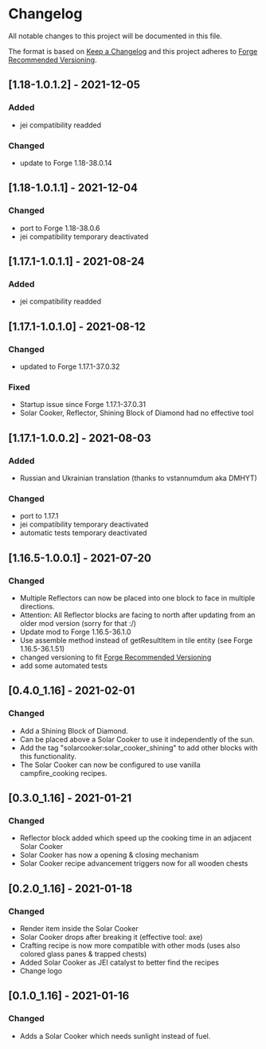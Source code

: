 # Changelog
All notable changes to this project will be documented in this file.

The format is based on [Keep a Changelog](http://keepachangelog.com/en/1.0.0/) and this project adheres to [Forge Recommended Versioning](https://mcforge.readthedocs.io/en/latest/conventions/versioning/).

## [1.18-1.0.1.2] - 2021-12-05
### Added
- jei compatibility readded

### Changed
- update to Forge 1.18-38.0.14

## [1.18-1.0.1.1] - 2021-12-04
### Changed
- port to Forge 1.18-38.0.6
- jei compatibility temporary deactivated

## [1.17.1-1.0.1.1] - 2021-08-24
### Added
- jei compatibility readded

## [1.17.1-1.0.1.0] - 2021-08-12
### Changed
- updated to Forge 1.17.1-37.0.32

### Fixed
- Startup issue since Forge 1.17.1-37.0.31
- Solar Cooker, Reflector, Shining Block of Diamond had no effective tool

## [1.17.1-1.0.0.2] - 2021-08-03 
### Added
- Russian and Ukrainian translation (thanks to vstannumdum aka DMHYT)

### Changed
- port to 1.17.1
- jei compatibility temporary deactivated
- automatic tests temporary deactivated

## [1.16.5-1.0.0.1] - 2021-07-20
### Changed
- Multiple Reflectors can now be placed into one block to face in multiple directions.
- Attention: All Reflector blocks are facing to north after updating from an older mod version (sorry for that :/)
- Update mod to Forge 1.16.5-36.1.0
- Use assemble method instead of getResultItem in tile entity (see Forge 1.16.5-36.1.51)
- changed versioning to fit [Forge Recommended Versioning](https://mcforge.readthedocs.io/en/latest/conventions/versioning/)
- add some automated tests

## [0.4.0_1.16] - 2021-02-01
### Changed
- Add a Shining Block of Diamond.
- Can be placed above a Solar Cooker to use it independently of the sun.
- Add the tag "solarcooker:solar_cooker_shining" to add other blocks with this functionality.
- The Solar Cooker can now be configured to use vanilla campfire_cooking recipes.

## [0.3.0_1.16] - 2021-01-21
### Changed
- Reflector block added which speed up the cooking time in an adjacent Solar Cooker
- Solar Cooker has now a opening & closing mechanism
- Solar Cooker recipe advancement triggers now for all wooden chests

## [0.2.0_1.16] - 2021-01-18
### Changed
- Render item inside the Solar Cooker
- Solar Cooker drops after breaking it (effective tool: axe)
- Crafting recipe is now more compatible with other mods (uses also colored glass panes & trapped chests)
- Added Solar Cooker as JEI catalyst to better find the recipes
- Change logo

## [0.1.0_1.16] - 2021-01-16
### Changed
* Adds a Solar Cooker which needs sunlight instead of fuel.
